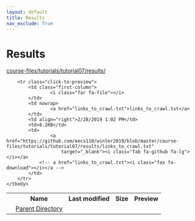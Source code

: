 ```yaml
---
layout: default
title: Results
nav_exclude: True
---
```


# Results

[course-files/tutorials/tutorial07/results/](.)

<table class="tbl-files">
    <tbody>
        <tr>
            <th valign="top"></th>
            <th>Name</th>
            <th>Last modified</th>
            <th>Size</th>
            <th>Preview</th>
        </tr>
        <tr>
            <td valign="top">
                <i class="fa fa-folder-open"></i>
            </td>
            <td><a href="../">Parent Directory</a></td>
            <td>&nbsp;</td>
            <td>&nbsp;</td>
            <td>&nbsp;</td>
        </tr>

        <tr class="click-to-preview">
            <td class="first-column">
                    <i class="far fa-file"></i>
            </td>
            <td nowrap>
                    <a href="links_to_crawl.txt">links_to_crawl.txt</a>
            </td>
            <td align="right">2/28/2019 1:02 PM</td>
            <td>8.2KB</td>
            <td>
                    <a href="https://github.com/eecs110/winter2019/blob/master/course-files/tutorials/tutorial07/results/links_to_crawl.txt" 
                        target="_blank"><i class="fab fa-github fa-lg"></i></a>
                <!-- a href="links_to_crawl.txt"><i class="fas fa-download"></i></a -->
            </td>
        </tr>
    </tbody>
</table>

